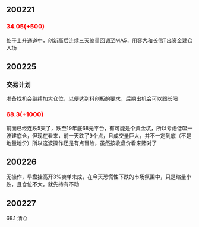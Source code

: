 ## 200221

### <font color=red>34.05(+500)</font>

处于上升通道中，创新高后连续三天缩量回调至MA5，用容大和长信T出资金建仓入场

## 200225
### 交易计划
准备找机会继续加大仓位，以便达到科创板的要求，后期出机会可以跟长阳
### <font color=red>68.3(+1000)</font>
前面已经连跌5天了，跌至19年底68元平台，有可能是个黄金坑，所以考虑低吸一波建底仓，但现在看来，前一天跌了9个点，且成交量巨大，并不一定到底（不是地量地价）所以这波操作还是有点冒险，虽然按收盘价看来赌对了

## 200226
无操作，早盘挂高开3%卖单未成，在今天恐慌性下跌的市场氛围中，只是缩量小跌，且仓位不大，就先持有不动

## 200227
68.1 清仓